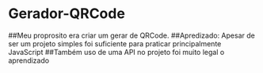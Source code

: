 # Gerador-QRCode
##Meu proprosito era criar um gerar de QRCode.
##Apredizado: Apesar de ser um projeto simples foi suficiente para praticar principalmente JavaScript
##Também uso de uma API no projeto foi muito legal o aprendizado
